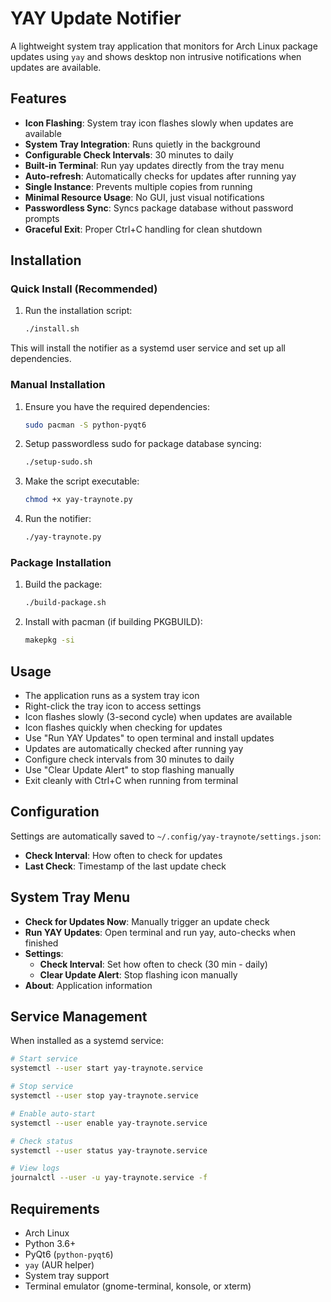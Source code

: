 # YAY Update Notifier

A lightweight system tray application that monitors for Arch Linux package updates using `yay` and shows desktop non intrusive notifications when updates are available.

## Features

- **Icon Flashing**: System tray icon flashes slowly when updates are available
- **System Tray Integration**: Runs quietly in the background
- **Configurable Check Intervals**: 30 minutes to daily
- **Built-in Terminal**: Run yay updates directly from the tray menu
- **Auto-refresh**: Automatically checks for updates after running yay
- **Single Instance**: Prevents multiple copies from running
- **Minimal Resource Usage**: No GUI, just visual notifications
- **Passwordless Sync**: Syncs package database without password prompts
- **Graceful Exit**: Proper Ctrl+C handling for clean shutdown

## Installation

### Quick Install (Recommended)

1. Run the installation script:
   ```bash
   ./install.sh
   ```

This will install the notifier as a systemd user service and set up all dependencies.

### Manual Installation

1. Ensure you have the required dependencies:
   ```bash
   sudo pacman -S python-pyqt6
   ```

2. Setup passwordless sudo for package database syncing:
   ```bash
   ./setup-sudo.sh
   ```

3. Make the script executable:
   ```bash
   chmod +x yay-traynote.py
   ```

4. Run the notifier:
   ```bash
   ./yay-traynote.py
   ```

### Package Installation

1. Build the package:
   ```bash
   ./build-package.sh
   ```

2. Install with pacman (if building PKGBUILD):
   ```bash
   makepkg -si
   ```

## Usage

- The application runs as a system tray icon
- Right-click the tray icon to access settings
- Icon flashes slowly (3-second cycle) when updates are available
- Icon flashes quickly when checking for updates
- Use "Run YAY Updates" to open terminal and install updates
- Updates are automatically checked after running yay
- Configure check intervals from 30 minutes to daily
- Use "Clear Update Alert" to stop flashing manually
- Exit cleanly with Ctrl+C when running from terminal

## Configuration

Settings are automatically saved to `~/.config/yay-traynote/settings.json`:

- **Check Interval**: How often to check for updates
- **Last Check**: Timestamp of the last update check

## System Tray Menu

- **Check for Updates Now**: Manually trigger an update check
- **Run YAY Updates**: Open terminal and run yay, auto-checks when finished
- **Settings**:
  - **Check Interval**: Set how often to check (30 min - daily)
  - **Clear Update Alert**: Stop flashing icon manually
- **About**: Application information

## Service Management

When installed as a systemd service:

```bash
# Start service
systemctl --user start yay-traynote.service

# Stop service
systemctl --user stop yay-traynote.service

# Enable auto-start
systemctl --user enable yay-traynote.service

# Check status
systemctl --user status yay-traynote.service

# View logs
journalctl --user -u yay-traynote.service -f
```

## Requirements

- Arch Linux
- Python 3.6+
- PyQt6 (`python-pyqt6`)
- `yay` (AUR helper)
- System tray support
- Terminal emulator (gnome-terminal, konsole, or xterm)


